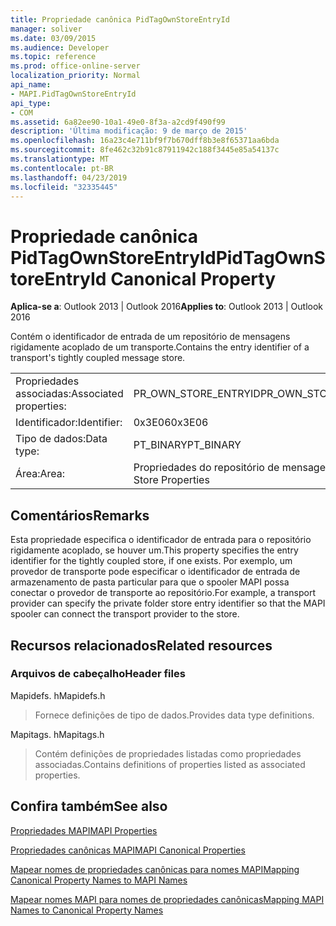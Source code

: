 ```yaml
---
title: Propriedade canônica PidTagOwnStoreEntryId
manager: soliver
ms.date: 03/09/2015
ms.audience: Developer
ms.topic: reference
ms.prod: office-online-server
localization_priority: Normal
api_name:
- MAPI.PidTagOwnStoreEntryId
api_type:
- COM
ms.assetid: 6a82ee90-10a1-49e0-8f3a-a2cd9f490f99
description: 'Última modificação: 9 de março de 2015'
ms.openlocfilehash: 16a23c4e711bf9f7b670dff8b3e8f65371aa6bda
ms.sourcegitcommit: 8fe462c32b91c87911942c188f3445e85a54137c
ms.translationtype: MT
ms.contentlocale: pt-BR
ms.lasthandoff: 04/23/2019
ms.locfileid: "32335445"
---
```

# <a name="pidtagownstoreentryid-canonical-property"></a><span data-ttu-id="730c5-103">Propriedade canônica PidTagOwnStoreEntryId</span><span class="sxs-lookup"><span data-stu-id="730c5-103">PidTagOwnStoreEntryId Canonical Property</span></span>

  
  
<span data-ttu-id="730c5-104">**Aplica-se a**: Outlook 2013 | Outlook 2016</span><span class="sxs-lookup"><span data-stu-id="730c5-104">**Applies to**: Outlook 2013 | Outlook 2016</span></span> 
  
<span data-ttu-id="730c5-105">Contém o identificador de entrada de um repositório de mensagens rigidamente acoplado de um transporte.</span><span class="sxs-lookup"><span data-stu-id="730c5-105">Contains the entry identifier of a transport's tightly coupled message store.</span></span>
  
|||
|:-----|:-----|
|<span data-ttu-id="730c5-106">Propriedades associadas:</span><span class="sxs-lookup"><span data-stu-id="730c5-106">Associated properties:</span></span>  <br/> |<span data-ttu-id="730c5-107">PR_OWN_STORE_ENTRYID</span><span class="sxs-lookup"><span data-stu-id="730c5-107">PR_OWN_STORE_ENTRYID</span></span>  <br/> |
|<span data-ttu-id="730c5-108">Identificador:</span><span class="sxs-lookup"><span data-stu-id="730c5-108">Identifier:</span></span>  <br/> |<span data-ttu-id="730c5-109">0x3E06</span><span class="sxs-lookup"><span data-stu-id="730c5-109">0x3E06</span></span>  <br/> |
|<span data-ttu-id="730c5-110">Tipo de dados:</span><span class="sxs-lookup"><span data-stu-id="730c5-110">Data type:</span></span>  <br/> |<span data-ttu-id="730c5-111">PT_BINARY</span><span class="sxs-lookup"><span data-stu-id="730c5-111">PT_BINARY</span></span>  <br/> |
|<span data-ttu-id="730c5-112">Área:</span><span class="sxs-lookup"><span data-stu-id="730c5-112">Area:</span></span>  <br/> |<span data-ttu-id="730c5-113">Propriedades do repositório de mensagens</span><span class="sxs-lookup"><span data-stu-id="730c5-113">Message Store Properties</span></span>  <br/> |
   
## <a name="remarks"></a><span data-ttu-id="730c5-114">Comentários</span><span class="sxs-lookup"><span data-stu-id="730c5-114">Remarks</span></span>

<span data-ttu-id="730c5-115">Esta propriedade especifica o identificador de entrada para o repositório rigidamente acoplado, se houver um.</span><span class="sxs-lookup"><span data-stu-id="730c5-115">This property specifies the entry identifier for the tightly coupled store, if one exists.</span></span> <span data-ttu-id="730c5-116">Por exemplo, um provedor de transporte pode especificar o identificador de entrada de armazenamento de pasta particular para que o spooler MAPI possa conectar o provedor de transporte ao repositório.</span><span class="sxs-lookup"><span data-stu-id="730c5-116">For example, a transport provider can specify the private folder store entry identifier so that the MAPI spooler can connect the transport provider to the store.</span></span>
  
## <a name="related-resources"></a><span data-ttu-id="730c5-117">Recursos relacionados</span><span class="sxs-lookup"><span data-stu-id="730c5-117">Related resources</span></span>

### <a name="header-files"></a><span data-ttu-id="730c5-118">Arquivos de cabeçalho</span><span class="sxs-lookup"><span data-stu-id="730c5-118">Header files</span></span>

<span data-ttu-id="730c5-119">Mapidefs. h</span><span class="sxs-lookup"><span data-stu-id="730c5-119">Mapidefs.h</span></span>
  
> <span data-ttu-id="730c5-120">Fornece definições de tipo de dados.</span><span class="sxs-lookup"><span data-stu-id="730c5-120">Provides data type definitions.</span></span>
    
<span data-ttu-id="730c5-121">Mapitags. h</span><span class="sxs-lookup"><span data-stu-id="730c5-121">Mapitags.h</span></span>
  
> <span data-ttu-id="730c5-122">Contém definições de propriedades listadas como propriedades associadas.</span><span class="sxs-lookup"><span data-stu-id="730c5-122">Contains definitions of properties listed as associated properties.</span></span>
    
## <a name="see-also"></a><span data-ttu-id="730c5-123">Confira também</span><span class="sxs-lookup"><span data-stu-id="730c5-123">See also</span></span>



[<span data-ttu-id="730c5-124">Propriedades MAPI</span><span class="sxs-lookup"><span data-stu-id="730c5-124">MAPI Properties</span></span>](mapi-properties.md)
  
[<span data-ttu-id="730c5-125">Propriedades canônicas MAPI</span><span class="sxs-lookup"><span data-stu-id="730c5-125">MAPI Canonical Properties</span></span>](mapi-canonical-properties.md)
  
[<span data-ttu-id="730c5-126">Mapear nomes de propriedades canônicas para nomes MAPI</span><span class="sxs-lookup"><span data-stu-id="730c5-126">Mapping Canonical Property Names to MAPI Names</span></span>](mapping-canonical-property-names-to-mapi-names.md)
  
[<span data-ttu-id="730c5-127">Mapear nomes MAPI para nomes de propriedades canônicas</span><span class="sxs-lookup"><span data-stu-id="730c5-127">Mapping MAPI Names to Canonical Property Names</span></span>](mapping-mapi-names-to-canonical-property-names.md)

